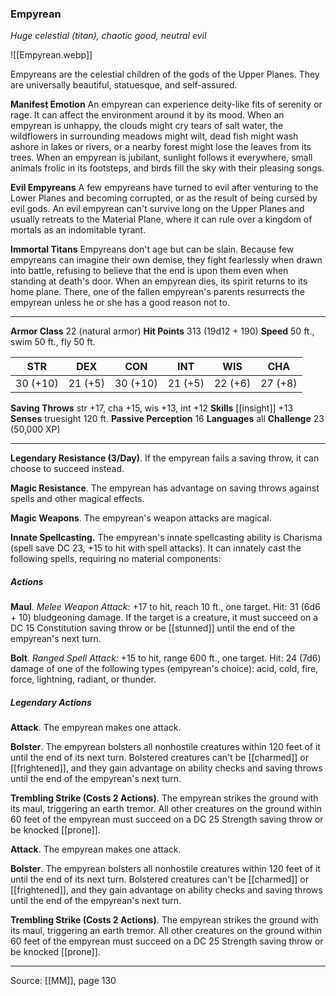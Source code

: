 ### Empyrean
_Huge celestial (titan), chaotic good, neutral evil_

![[Empyrean.webp]]

Empyreans are the celestial children of the gods of the Upper Planes. They are universally beautiful, statuesque, and self-assured.

**Manifest Emotion** An empyrean can experience deity-like fits of serenity or rage. It can affect the environment around it by its mood. When an empyrean is unhappy, the clouds might cry tears of salt water, the wildflowers in surrounding meadows might wilt, dead fish might wash ashore in lakes or rivers, or a nearby forest might lose the leaves from its trees. When an empyrean is jubilant, sunlight follows it everywhere, small animals frolic in its footsteps, and birds fill the sky with their pleasing songs.


**Evil Empyreans** A few empyreans have turned to evil after venturing to the Lower Planes and becoming corrupted, or as the result of being cursed by evil gods. An evil empyrean can't survive long on the Upper Planes and usually retreats to the Material Plane, where it can rule over a kingdom of mortals as an indomitable tyrant.


**Immortal Titans** Empyreans don't age but can be slain. Because few empyreans can imagine their own demise, they fight fearlessly when drawn into battle, refusing to believe that the end is upon them even when standing at death's door. When an empyrean dies, its spirit returns to its home plane. There, one of the fallen empyrean's parents resurrects the empyrean unless he or she has a good reason not to.






---

**Armor Class** 22 (natural armor)
**Hit Points** 313 (19d12 + 190)
**Speed** 50 ft., swim 50 ft., fly 50 ft.

| STR     | DEX     | CON     | INT     | WIS     | CHA     |
|---------|---------|---------|---------|---------|---------|
| 30 (+10) | 21 (+5) | 30 (+10) | 21 (+5) | 22 (+6) | 27 (+8) |

**Saving Throws** str +17, cha +15, wis +13, int +12
**Skills** [[insight]] +13
**Senses** truesight 120 ft.
**Passive Perception** 16
**Languages** all
**Challenge** 23 (50,000 XP)

---

**Legendary Resistance (3/Day)**. If the empyrean fails a saving throw, it can choose to succeed instead.

**Magic Resistance**. The empyrean has advantage on saving throws against spells and other magical effects.

**Magic Weapons**. The empyrean's weapon attacks are magical.

**Innate Spellcasting.** The empyrean's innate spellcasting ability is Charisma (spell save DC 23, +15 to hit with spell attacks). It can innately cast the following spells, requiring no material components:

##### Actions
**Maul**. _Melee Weapon Attack:_ +17 to hit, reach 10 ft., one target. Hit: 31 (6d6 + 10) bludgeoning damage. If the target is a creature, it must succeed on a DC 15 Constitution saving throw or be [[stunned]] until the end of the empyrean's next turn.

**Bolt**. _Ranged Spell Attack:_ +15 to hit, range 600 ft., one target. Hit: 24 (7d6) damage of one of the following types (empyrean's choice): acid, cold, fire, force, lightning, radiant, or thunder.

##### Legendary Actions
**Attack**. The empyrean makes one attack.

**Bolster**. The empyrean bolsters all nonhostile creatures within 120 feet of it until the end of its next turn. Bolstered creatures can't be [[charmed]] or [[frightened]], and they gain advantage on ability checks and saving throws until the end of the empyrean's next turn.

**Trembling Strike (Costs 2 Actions)**. The empyrean strikes the ground with its maul, triggering an earth tremor. All other creatures on the ground within 60 feet of the empyrean must succeed on a DC 25 Strength saving throw or be knocked [[prone]].

**Attack**. The empyrean makes one attack.

**Bolster**. The empyrean bolsters all nonhostile creatures within 120 feet of it until the end of its next turn. Bolstered creatures can't be [[charmed]] or [[frightened]], and they gain advantage on ability checks and saving throws until the end of the empyrean's next turn.

**Trembling Strike (Costs 2 Actions)**. The empyrean strikes the ground with its maul, triggering an earth tremor. All other creatures on the ground within 60 feet of the empyrean must succeed on a DC 25 Strength saving throw or be knocked [[prone]].


---

Source: [[MM]], page 130